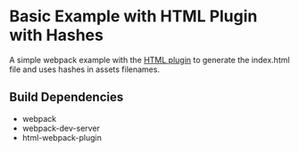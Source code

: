 # Basic Example with HTML Plugin with Hashes

A simple webpack example with the
[HTML plugin](https://github.com/ampedandwired/html-webpack-plugin/) to generate
the index.html file and uses hashes in assets filenames.

## Build Dependencies

- webpack
- webpack-dev-server
- html-webpack-plugin

